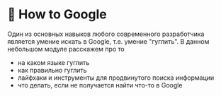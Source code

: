 # 🔎 How to Google

Один из основных навыков любого современного разработчика является умение
искать в Google, т.е. умение "гуглить". В данном небольшом модуле расскажем про то

- на каком языке гуглить
- как правильно гуглить
- лайфхаки и инструменты для продвинутого поиска информации
- что делать, если не получается найти что-то в Google
